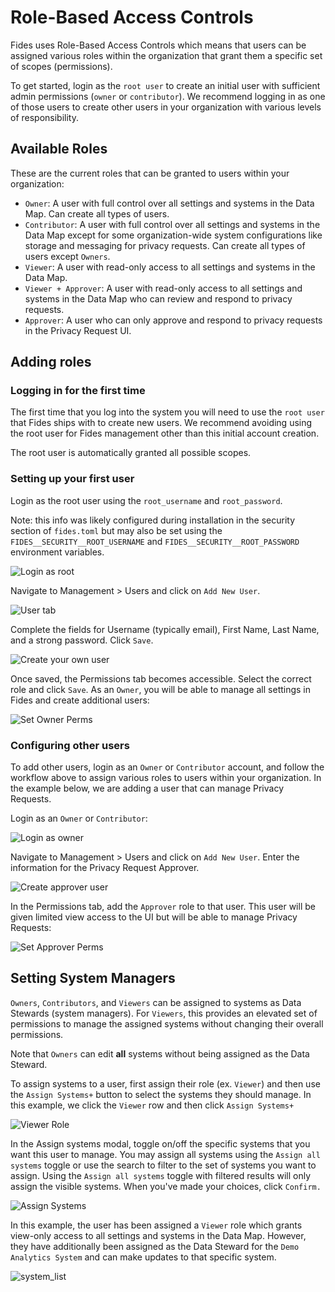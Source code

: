 # Role-Based Access Controls

Fides uses Role-Based Access Controls which means that users can be assigned various roles within the organization that grant them a specific set of scopes (permissions). 

To get started, login as the `root user` to create an initial user with sufficient admin permissions (`owner` or `contributor`). We recommend logging in as one of those users to create other users in your organization with various levels of responsibility.


## Available Roles

These are the current roles that can be granted to users within your organization:

- `Owner`: A user with full control over all settings and systems in the Data Map. Can create all types of users.
- `Contributor`: A user with full control over all settings and systems in the Data Map except for some organization-wide system configurations like storage and messaging for privacy requests. Can create all types of users except `Owners`.
- `Viewer`: A user with read-only access to all settings and systems in the Data Map.
- `Viewer + Approver`: A user with read-only access to all settings and systems in the Data Map who can review and respond to privacy requests.
- `Approver`: A user who can only approve and respond to privacy requests in the Privacy Request UI.


## Adding roles

### Logging in for the first time

The first time that you log into the system you will need to use the `root user` that Fides ships with to create new users. We recommend avoiding using the root user for Fides management other than this initial account creation.

The root user is automatically granted all possible scopes.

### Setting up your first user 

Login as the root user using the `root_username` and `root_password`.

Note: this info was likely configured during installation in the security section of `fides.toml` but may also be set using the `FIDES__SECURITY__ROOT_USERNAME` and `FIDES__SECURITY__ROOT_PASSWORD` environment variables.


![Login as root](../../../public/assets/img/configuration/login_as_root.png)

Navigate to Management > Users and click on `Add New User`.

![User tab](../../../public/assets/img/configuration/user_tab.png)

Complete the fields for Username (typically email), First Name, Last Name, and a strong password. Click `Save`.

![Create your own user](../../../public/assets/img/configuration/create_user.png)

Once saved, the Permissions tab becomes accessible. Select the correct role and click `Save`. As an `Owner`, you will be able to manage all settings in Fides and create additional users:

![Set Owner Perms](../../../public/assets/img/configuration/set_owner_perms.png)


### Configuring other users
To add other users, login as an `Owner` or `Contributor` account, and follow the  workflow above to assign various roles to users within your organization. In the example below, we are adding a user that can manage Privacy Requests.


Login as an `Owner` or `Contributor`:

![Login as owner](../../../public/assets/img/configuration/login_as_owner.png)


Navigate to Management > Users and click on `Add New User`. Enter the information for the Privacy Request Approver.

![Create approver user](../../../public/assets/img/configuration/create_john_doe.png)


In the Permissions tab, add the `Approver` role to that user.  This user will be given limited view access to the UI but will be able to manage Privacy Requests:

![Set Approver Perms](../../../public/assets/img/configuration/approver_role.png)


## Setting System Managers

`Owners`, `Contributors`, and `Viewers` can be assigned to systems as Data Stewards (system managers). For `Viewers`, this provides an elevated set of permissions to manage the assigned systems without changing their overall permissions. 

Note that `Owners` can edit **all** systems without being assigned as the Data Steward.

To assign systems to a user, first assign their role (ex. `Viewer`) and then use the `Assign Systems+` button to select the systems they should manage.
In this example, we click the `Viewer` row and then click `Assign Systems+`

![Viewer Role](../../../public/assets/img/configuration/viewer_role.png)


In the Assign systems modal, toggle on/off the specific systems that you want this user to manage. You may assign all systems using the `Assign all systems` toggle or use the search to filter to the set of systems you want to assign. Using the `Assign all systems` toggle with filtered results will only assign the visible systems. When you've made your choices, click `Confirm.`

![Assign Systems](../../../public/assets/img/configuration/assign_systems.png)


In this example, the user has been assigned a `Viewer` role which grants view-only access to all settings and systems in the Data Map. However, they have additionally been assigned as the Data Steward for the `Demo Analytics System` and can make updates to that specific system.

![system_list](../../../public/assets/img/configuration/system_list.png)





